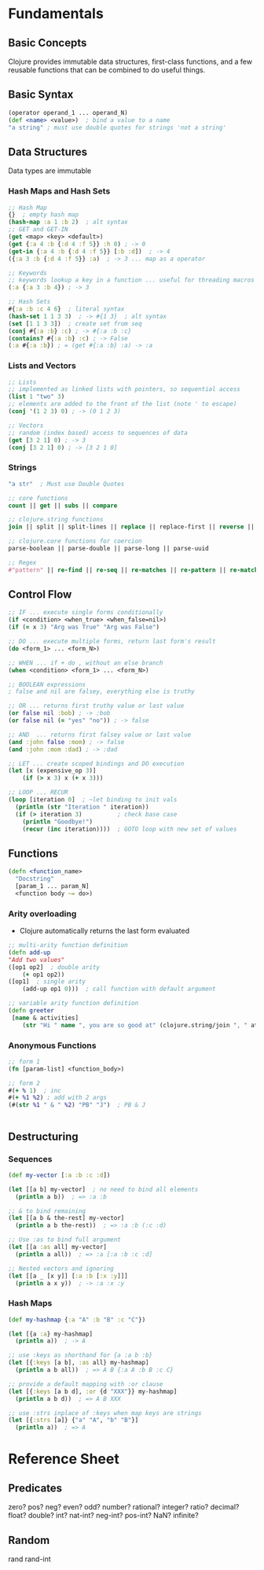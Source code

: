 # Fundamentals
## Basic Concepts
Clojure provides immutable data structures, first-class functions, and a few reusable functions that can be combined to do useful things.
## Basic Syntax
```clojure
(operator operand_1 ... operand_N)
(def <name> <value>)  ; bind a value to a name
"a string" ; must use double quotes for strings 'not a string'
```
## Data Structures
Data types are immutable
### Hash Maps and Hash Sets
```clojure
;; Hash Map
{}  ; empty hash map
(hash-map :a 1 :b 2)  ; alt syntax
;; GET and GET-IN
(get <map> <key> <default>)
(get {:a 4 :b {:d 4 :f 5}} :h 0) ; -> 0
(get-in {:a 4 :b {:d 4 :f 5}} [:b :d])  ; -> 4
({:a 3 :b {:d 4 :f 5}} :a)  ; -> 3 ... map as a operator

;; Keywords
;; keywords lookup a key in a function ... useful for threading macros
(:a {:a 3 :b 4}) ; -> 3

;; Hash Sets
#{:a :b :c 4 6}  ; literal syntax
(hash-set 1 1 3 3)  ; -> #{1 3}  ; alt syntax
(set [1 1 3 3])  ; create set from seq
(conj #{:a :b} :c) ; -> #{:a :b :c}
(contains? #{:a :b} :c) ; -> False
(:a #{:a :b}) ; = (get #{:a :b} :a) -> :a
```

### Lists and Vectors
```clojure
;; Lists
;; implemented as linked lists with pointers, so sequential access
(list 1 "two" 3)
;; elements are added to the front of the list (note ' to escape)
(conj '(1 2 3) 0) ; -> (0 1 2 3)

;; Vectors
;; random (index based) access to sequences of data
(get [3 2 1] 0) ; -> 3
(conj [3 2 1] 0) ; -> [3 2 1 0]
```

### Strings
```clojure
"a str"  ; Must use Double Quotes

;; core functions
count || get || subs || compare

;; clojure.string functions
join || split || split-lines || replace || replace-first || reverse || index-of || last-index-of || capitalize || lower-case upper-case || trim || trim-newline || triml || trimr || blank? ||starts-with? || ends-with? || includes?

;; clojure.core functions for coercion
parse-boolean || parse-double || parse-long || parse-uuid

;; Regex
#"pattern" || re-find || re-seq || re-matches || re-pattern || re-matcher || re-groups
```


## Control Flow
```clojure
;; IF ... execute single forms conditionally
(if <condition> <when_true> <when_false=nil>)
(if (= x 3) "Arg was True" "Arg was False")

;; DO ... execute multiple forms, return last form's result
(do <form_1> ... <form_N>)

;; WHEN ... if + do , without an else branch
(when <condition> <form_1> ... <form_N>)

;; BOOLEAN expressions
; false and nil are falsey, everything else is truthy

;; OR ... returns first truthy value or last value
(or false nil :bob) ; -> :bob
(or false nil (= "yes" "no")) ; -> false

;; AND  ... returns first falsey value or last value
(and :john false :mom) ; -> false
(and :john :mom :dad) ; -> :dad

;; LET ... create scoped bindings and DO execution
(let [x (expensive_op 3)]
    (if (> x 3) x (+ x 3)))

;; LOOP ... RECUR
(loop [iteration 0]  ; ~let binding to init vals
  (println (str "Iteration " iteration))
  (if (> iteration 3)          ; check base case
    (println "Goodbye!")
    (recur (inc iteration))))  ; GOTO loop with new set of values


```

## Functions
```clojure
(defn <function_name>
  "Docstring"
  [param_1 ... param_N]
  <function body ~= do>)
```

### Arity overloading
- Clojure automatically returns the last form evaluated

```clojure
;; multi-arity function definition
(defn add-up
"Add two values"
([op1 op2]  ; double arity
    (+ op1 op2))
([op1]  ; single arity
    (add-up op1 0)))  ; call function with default argument

;; variable arity function definition
(defn greeter
 [name & activities]
    (str "Hi " name ", you are so good at" (clojure.string/join ", " attributes)))
```

### Anonymous Functions
```clojure
;; form 1
(fn [param-list] <function_body>)

;; form 2
#(+ % 1)  ; inc
#(+ %1 %2) ; add with 2 args
(#(str %1 " & " %2) "PB" "J")  ; PB & J



```

## Destructuring
### Sequences
```clojure
(def my-vector [:a :b :c :d])

(let [[a b] my-vector]  ; no need to bind all elements
  (println a b))  ; => :a :b

;; & to bind remaining
(let [[a b & the-rest] my-vector]
  (println a b the-rest))  ; => :a :b (:c :d)

;; Use :as to bind full argument
(let [[a :as all] my-vector]
  (println a all))  ; => :a [:a :b :c :d]

;; Nested vectors and ignoring
(let [[a _ [x y]] [:a :b [:x :y]]]
  (println a x y))  ; -> :a :x :y
```
### Hash Maps
```clojure
(def my-hashmap {:a "A" :b "B" :c "C"})

(let [{a :a} my-hashmap]
  (println a))  ; -> A

;; use :keys as shorthand for {a :a b :b}
(let [{:keys [a b], :as all} my-hashmap]
  (println a b all))  ; => A B {:a A :b B :c C}

;; provide a default mapping with :or clause
(let [{:keys [a b d], :or {d "XXX"}} my-hashmap]
  (println a b d))  ; => A B XXX

;; use :strs inplace of :keys when map keys are strings
(let [{:strs [a]} {"a" "A", "b" "B"}]
  (println a))  ; => A
```

# Reference Sheet
## Predicates
zero? pos? neg? even? odd? number? rational? integer? ratio? decimal? float? double? int? nat-int? neg-int? pos-int? NaN? infinite?
## Random
rand rand-int
```